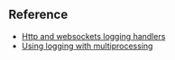 


## Reference

* [Http and websockets logging handlers](https://krzysztofzuraw.com/blog/2016/http-websockets-logging-handlers.html)
* [Using logging with multiprocessing](http://plumberjack.blogspot.kr/2010/09/using-logging-with-multiprocessing.html)